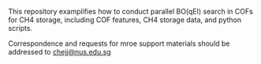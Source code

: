 This repository examplifies how to conduct parallel BO(qEI) search in COFs for CH4 storage, including COF features, CH4 storage data, and python scripts.

Correspondence and requests for mroe support materials should be addressed to chejj@nus.edu.sg
